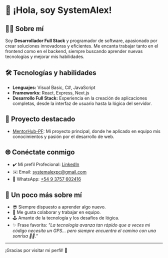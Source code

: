 # 👋 ¡Hola, soy SystemAlex!

## 👨‍💻 Sobre mí

Soy **Desarrollador Full Stack** y programador de software, apasionado por crear soluciones innovadoras y eficientes. Me encanta trabajar tanto en el frontend como en el backend, siempre buscando aprender nuevas tecnologías y mejorar mis habilidades.

## 🛠️ Tecnologías y habilidades

- **Lenguajes:** Visual Basic, C#, JavaScript
- **Frameworks:** React, Express, Next.js
- **Desarrollo Full Stack:** Experiencia en la creación de aplicaciones completas, desde la interfaz de usuario hasta la lógica del servidor.

## 🚀 Proyecto destacado

- [MentorHub-PF](https://github.com/SystemAlex/MentorHub-PF): Mi proyecto principal, donde he aplicado en equipo mis conocimientos y pasión por el desarrollo de web.

## 🌐 Conéctate conmigo

- ✔️ Mi prefil Profecional: [LinkedIn](https://www.linkedin.com/in/francisco-beese-4291b1346/)
- ✉️ Email: [systemalexpc@gmail.com](mailto:systemalexpc@gmail.com)
- 📱 WhatsApp: [+54 9 3757 602416](https://wa.me/5493757602416)

## 🎉 Un poco más sobre mí

- 😎 Siempre dispuesto a aprender algo nuevo.
- 🤝 Me gusta colaborar y trabajar en equipo.
- 🕹️ Amante de la tecnología y los desafíos de lógica.
- ✨ Frase favorita: _"La tecnología avanza tan rápido que a veces mi código necesita un GPS… pero siempre encuentra el camino con una sonrisa 🤖🚀."_

---

¡Gracias por visitar mi perfil! 🚀
